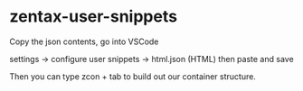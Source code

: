 # zentax-user-snippets

Copy the json contents, go into VSCode

settings -> configure user snippets -> html.json (HTML) then paste and save


Then you can type zcon + tab to build out our container structure. 
